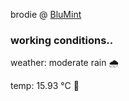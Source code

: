 brodie @ [BluMint](https://www.linkedin.com/company/blumint-io/)

<!--weather_start-->
### working conditions..

weather: moderate rain 🌧️

temp: 15.93 °C 👕

<!--weather_end-->
